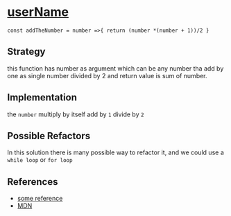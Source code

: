 # [userName](link-to-user)

`
const addTheNumber = number =>{
  return (number *(number + 1))/2
}
`

## Strategy

this function has number as argument which can be any number tha add by one as
single number divided by 2 and return value is sum of number.

## Implementation

the `number` multiply by itself add by `1` divide by `2`

## Possible Refactors

In this solution there is many possible way to refactor it, and we could use a
`while loop` or `for loop`

## References

- [some reference](https://www.w3schools.com/js/js_math.asp)
- [MDN](https://developer.mozilla.org/en-US/docs/Web/JavaScript/Reference/Global_Objects/Math/floor)
